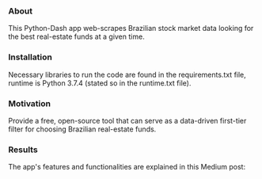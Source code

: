 ### About
This Python-Dash app web-scrapes Brazilian stock market data looking for the best real-estate funds at a given time.

### Installation
Necessary libraries to run the code are found in the requirements.txt file, runtime is Python 3.7.4 (stated so in the runtime.txt file).

### Motivation
Provide a free, open-source tool that can serve as a data-driven first-tier filter for choosing Brazilian real-estate funds.

### Results
The app's features and functionalities are explained in this Medium post:

